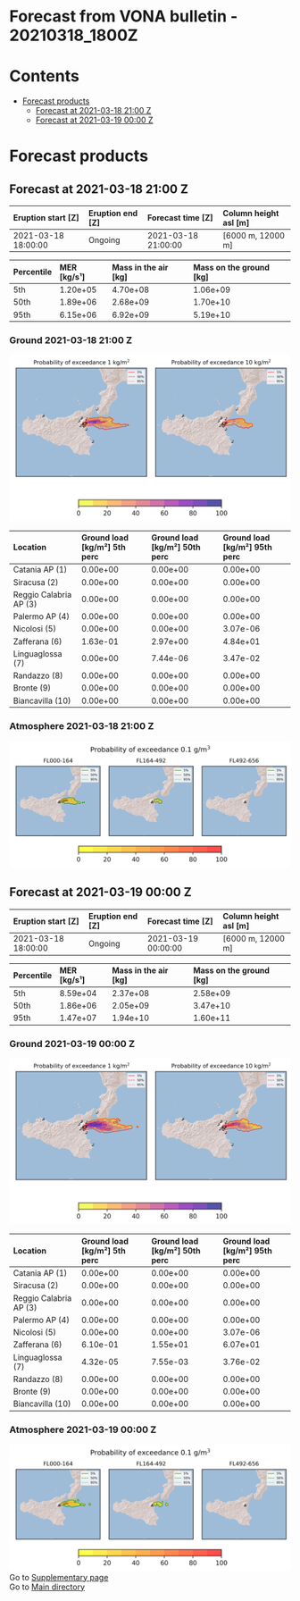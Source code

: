 
Forecast from VONA bulletin - 20210318_1800Z
============================================

Contents
========

* [Forecast products](#forecast-products)
	* [Forecast at 2021-03-18 21:00 Z](#forecast-at-2021-03-18-2100-z)
	* [Forecast at 2021-03-19 00:00 Z](#forecast-at-2021-03-19-0000-z)

# Forecast products

## Forecast at 2021-03-18 21:00 Z
  

|Eruption start [Z]|Eruption end [Z]|Forecast time [Z]|Column height asl [m]|
| :--- | :--- | :--- | :--- |
|2021-03-18 18:00:00|Ongoing|2021-03-18 21:00:00|[6000 m, 12000 m]|
  
  

|Percentile|MER [kg/s¹]|Mass in the air [kg]|Mass on the ground [kg]|
| :--- | :--- | :--- | :--- |
|5th|1.20e+05|4.70e+08|1.06e+09|
|50th|1.89e+06|2.68e+09|1.70e+10|
|95th|6.15e+06|6.92e+09|5.19e+10|
  

### Ground 2021-03-18 21:00 Z
  
![](./figures/probability_grd_2021_03_18_2100_scenario_1.png)  
  
  
  
  
  
  
  
  
  

|Location|Ground load [kg/m²] 5th perc|Ground load [kg/m²] 50th perc|Ground load [kg/m²] 95th perc|
| :--- | :--- | :--- | :--- |
|Catania AP (1)|0.00e+00|0.00e+00|0.00e+00|
|Siracusa (2)|0.00e+00|0.00e+00|0.00e+00|
|Reggio Calabria AP (3)|0.00e+00|0.00e+00|0.00e+00|
|Palermo AP (4)|0.00e+00|0.00e+00|0.00e+00|
|Nicolosi (5)|0.00e+00|0.00e+00|3.07e-06|
|Zafferana (6)|1.63e-01|2.97e+00|4.84e+01|
|Linguaglossa (7)|0.00e+00|7.44e-06|3.47e-02|
|Randazzo (8)|0.00e+00|0.00e+00|0.00e+00|
|Bronte (9)|0.00e+00|0.00e+00|0.00e+00|
|Biancavilla (10)|0.00e+00|0.00e+00|0.00e+00|
  

### Atmosphere 2021-03-18 21:00 Z
  
![](./figures/probability_air_2021_03_18_2100_scenario_1_conclev_1.png)
## Forecast at 2021-03-19 00:00 Z
  

|Eruption start [Z]|Eruption end [Z]|Forecast time [Z]|Column height asl [m]|
| :--- | :--- | :--- | :--- |
|2021-03-18 18:00:00|Ongoing|2021-03-19 00:00:00|[6000 m, 12000 m]|
  
  

|Percentile|MER [kg/s¹]|Mass in the air [kg]|Mass on the ground [kg]|
| :--- | :--- | :--- | :--- |
|5th|8.59e+04|2.37e+08|2.58e+09|
|50th|1.86e+06|2.05e+09|3.47e+10|
|95th|1.47e+07|1.94e+10|1.60e+11|
  

### Ground 2021-03-19 00:00 Z
  
![](./figures/probability_grd_2021_03_19_0000_scenario_1.png)  
  
  
  
  
  
  
  
  
  

|Location|Ground load [kg/m²] 5th perc|Ground load [kg/m²] 50th perc|Ground load [kg/m²] 95th perc|
| :--- | :--- | :--- | :--- |
|Catania AP (1)|0.00e+00|0.00e+00|0.00e+00|
|Siracusa (2)|0.00e+00|0.00e+00|0.00e+00|
|Reggio Calabria AP (3)|0.00e+00|0.00e+00|0.00e+00|
|Palermo AP (4)|0.00e+00|0.00e+00|0.00e+00|
|Nicolosi (5)|0.00e+00|0.00e+00|3.07e-06|
|Zafferana (6)|6.10e-01|1.55e+01|6.07e+01|
|Linguaglossa (7)|4.32e-05|7.55e-03|3.76e-02|
|Randazzo (8)|0.00e+00|0.00e+00|0.00e+00|
|Bronte (9)|0.00e+00|0.00e+00|0.00e+00|
|Biancavilla (10)|0.00e+00|0.00e+00|0.00e+00|
  

### Atmosphere 2021-03-19 00:00 Z
  
![](./figures/probability_air_2021_03_19_0000_scenario_1_conclev_1.png)  
Go to [Supplementary page](Supplementary_page.md)  
Go to [Main directory](https://github.com/federicapardini/Real_time_ash_forecast)